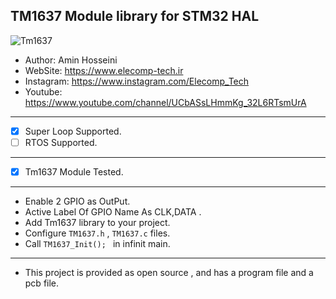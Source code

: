 ## TM1637 Module library for STM32 HAL

![Tm1637](https://zoodmall.com/cdn-cgi/image/w=500,fit=contain,f=auto/https://contestimg.wish.com/api/webimage/56837b3a28342a26a8e7a80e-1-original.jpg)

*	Author:     Amin Hosseini
*	WebSite:    https://www.elecomp-tech.ir
*	Instagram:  https://www.instagram.com/Elecomp_Tech
*	Youtube:    https://www.youtube.com/channel/UCbASsLHmmKg_32L6RTsmUrA
--------------------------------------------------------------------------------
* [x] Super Loop Supported.
* [ ] RTOS Supported.
--------------------------------------------------------------------------------
* [x] Tm1637 Module Tested.
--------------------------------------------------------------------------------      
* Enable 2 GPIO as OutPut.
* Active Label Of GPIO Name As CLK,DATA .
* Add Tm1637 library to your project.
* Configure `TM1637.h` , `TM1637.c` files.
* Call `TM1637_Init(); ` in infinit main. 
--------------------------------------------------------------------------------
* This project is provided as open source , and has a program file and a pcb file.
